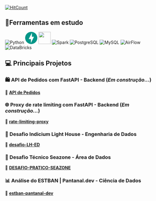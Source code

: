   [![HitCount](https://hits.dwyl.com/leonardo-vargas-de-paula/leonardo-vargas-de-paula/READMEmd.svg?style=flat-square)](http://hits.dwyl.com/leonardo-vargas-de-paula/leonardo-vargas-de-paula/READMEmd)

## 📝Ferramentas em estudo
<p>
<img src="https://www.vectorlogo.zone/logos/python/python-icon.svg" alt="Python" width="40" height="40" />
<img src="https://github.com/devicons/devicon/blob/master/icons/fastapi/fastapi-plain.svg" alt="FastAPI" width="40" height="40" />
<img src = "https://img.icons8.com/?size=100&id=xSkewUSqtErH&format=png&color=000000" width="40" height="40"/>
<img src="https://www.vectorlogo.zone/logos/apache_spark/apache_spark-icon.svg" alt="Spark" width="40" height="40"/>
<img src="https://www.vectorlogo.zone/logos/postgresql/postgresql-icon.svg" alt="PostgreSQL" width="40" height="40">
<img src="https://www.vectorlogo.zone/logos/mysql/mysql-icon.svg" alt="MySQL" width="40" height="40"/>
<img src="https://raw.githubusercontent.com/homarr-labs/dashboard-icons/cb5ebcfe5204e1685e15aac82a92f62bd7e59095/svg/apache-airflow.svg" alt="AirFlow" width="40" height="40"/>
<img src="https://www.vectorlogo.zone/logos/databricks/databricks-icon.svg" alt="DataBricks" width="40" height="40"/>
</p>

## 💻 Principais Projetos

### 🛍️ API de Pedidos com FastAPI - Backend (_Em construção..._)
🔗 [**API de Pedidos**](https://github.com/leonardo-vargas-de-paula/pedidos-fastAPI) 

### 🌐 Proxy de rate limiting com FastAPI - Backend (_Em construção..._)
🔗 [**rate-limiting-proxy**](https://github.com/leonardo-vargas-de-paula/rate-limiting-proxy) 

### 🚀 Desafio Indicium Light House - Engenharia de Dados  
🔗 [**desafio-LH-ED**](https://github.com/leonardo-vargas-de-paula/desafio-LH-ED)



### 🏢 Desafio Técnico Seazone - Área de Dados  
🔗 [**DESAFIO-PRATICO-SEAZONE**](https://github.com/leonardo-vargas-de-paula/DESAFIO-PRATICO-SEAZONE)



### 📊 Análise do ESTBAN | Pantanal.dev - Ciência de Dados  
🔗 [**estban-pantanal-dev**](https://github.com/leonardo-vargas-de-paula/estban-pantanal-dev)

